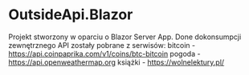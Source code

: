 # OutsideApi.Blazor
Projekt stworzony w oparciu o Blazor Server App. Done dokonsumpcji zewnętrznego API zostały pobrane z serwisów:
bitcoin - https://api.coinpaprika.com/v1/coins/btc-bitcoin
pogoda - https://api.openweathermap.org
książki - https://wolnelektury.pl/
